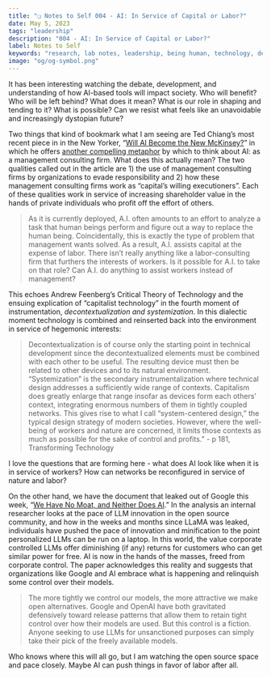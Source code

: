 ```yaml
---
title: "❏ Notes to Self 004 - AI: In Service of Capital or Labor?"
date: May 5, 2023
tags: "leadership"
description: "004 - AI: In Service of Capital or Labor?"
label: Notes to Self
keywords: "research, lab notes, leadership, being human, technology, design, cosmology, worlding"
image: "og/og-symbol.png"
---
```


It has been interesting watching the debate, development, and understanding of how AI-based tools will impact society. Who will benefit? Who will be left behind? What does it mean? What is our role in shaping and tending to it? What is possible? Can we resist what feels like an unavoidable and increasingly dystopian future?

Two things that kind of bookmark what I am seeing are Ted Chiang’s most recent piece in in the New Yorker, “[Will AI Become the New McKinsey?](https://www.newyorker.com/science/annals-of-artificial-intelligence/will-ai-become-the-new-mckinsey)” in which he offers [another compelling metaphor](https://www.newyorker.com/tech/annals-of-technology/chatgpt-is-a-blurry-jpeg-of-the-web) by which to think about AI: as a management consulting firm. What does this actually mean? The two qualities called out in the article are 1) the use of management consulting firms by organizations to evade responsibility and 2) how these management consulting firms work as “capital’s willing executioners”. Each of these qualities work in service of increasing shareholder value in the hands of private individuals who profit off the effort of others.

> As it is currently deployed, A.I. often amounts to an effort to analyze a task that human beings perform and figure out a way to replace the human being. Coincidentally, this is exactly the type of problem that management wants solved. As a result, A.I. assists capital at the expense of labor. There isn’t really anything like a labor-consulting firm that furthers the interests of workers. Is it possible for A.I. to take on that role? Can A.I. do anything to assist workers instead of management?

This echoes Andrew Feenberg’s Critical Theory of Technology and the ensuing explication of “capitalist technology” in the fourth moment of instrumentation,  _decontextualization and systemization_. In this dialectic moment technology is combined and reinserted back into the environment in service of hegemonic interests:

> Decontextualization is of course only the starting point in technical development since the decontextualized elements must be combined with each other to be useful. The resulting device must then be related to other devices and to its natural environment. “Systemization” is the secondary instrumentalization where technical design addresses a sufficiently wide range of contexts. Capitalism does greatly enlarge that range insofar as devices form each others’ context, integrating enormous numbers of them in tightly coupled networks. This gives rise to what I call “system-centered design,” the typical design strategy of modern societies. However, where the well-being of workers and nature are concerned, it limits those contexts as much as possible for the sake of control and profits.” - p 181, Transforming Technology

I love the questions that are forming here - what does AI look like when it is in service of workers? How can networks be reconfigured in service of nature and labor?

On the other hand, we have the document that leaked out of Google this week, “[We Have No Moat, and Neither Does AI](https://www.semianalysis.com/p/google-we-have-no-moat-and-neither).” In the analysis an internal researcher looks at the pace of LLM innovation in the open source community, and how in the weeks and months since LLaMA was leaked, individuals have pushed the pace of innovation and minification to the point personalized LLMs can be run on a laptop. In this world, the value corporate controlled LLMs offer diminishing (if any) returns for customers who can get similar power for free. AI is now in the hands of the masses, freed from corporate control. The paper acknowledges this reality and suggests that organizations like Google and AI embrace what is happening and relinquish some control over their models.

> The more tightly we control our models, the more attractive we make open alternatives. Google and OpenAI have both gravitated defensively toward release patterns that allow them to retain tight control over how their models are used. But this control is a fiction. Anyone seeking to use LLMs for unsanctioned purposes can simply take their pick of the freely available models.

Who knows where this will all go, but I am watching the open source space and pace closely. Maybe AI can push things in favor of labor after all.
